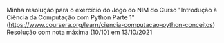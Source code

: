 Minha resolução para o exercício do Jogo do NIM do Curso "Introdução à Ciência da Computação com Python Parte 1" (https://www.coursera.org/learn/ciencia-computacao-python-conceitos)
Resolução com nota máxima (10/10) em 13/10/2021
